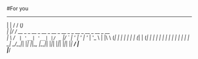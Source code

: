 #For you
_   __                _                                     
| | / /               (_)                                    
| |/ /  __ _ _ __ _ __ _  __ _  __ _ _ __  _ __  _ __  _ __  
|    \ / _` | '__| '__| |/ _` |/ _` | '_ \| '_ \| '_ \| '_ \ 
| |\  \ (_| | |  | |  | | (_| | (_| | | | | | | | | | | | | |
\_| \_/\__,_|_|  |_|  |_|\__, |\__,_|_| |_|_| |_|_| |_|_| |_|
                          __/ |                              
                         |___/                               